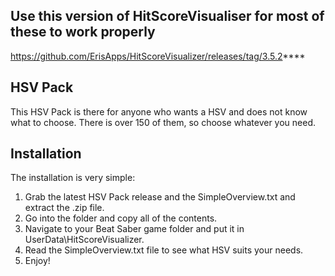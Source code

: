 ## Use this version of HitScoreVisualiser for most of these to work properly
https://github.com/ErisApps/HitScoreVisualizer/releases/tag/3.5.2****

## HSV Pack

This HSV Pack is there for anyone who wants a HSV and does not know what to choose.
There is over 150 of them, so choose whatever you need.

## Installation

The installation is very simple:

1. Grab the latest HSV Pack release and the SimpleOverview.txt and extract the .zip file.
2. Go into the folder and copy all of the contents.
3. Navigate to your Beat Saber game folder and put it in UserData\HitScoreVisualizer.
4. Read the SimpleOverview.txt file to see what HSV suits your needs.
5. Enjoy!

